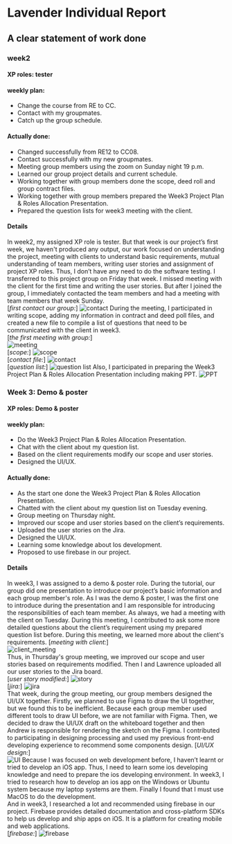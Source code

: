 # Lavender Individual Report 
## A clear statement of work done

### week2

#### XP roles:  **tester**

#### weekly plan: 
- Change the course from RE to CC.
- Contact with my groupmates.
- Catch up the group schedule.

#### Actually done:
- Changed successfully from RE12 to CC08.
- Contact successfully with my new groupmates.
- Meeting group members using the zoom on Sunday night 19 p.m. 
- Learned our group project details and current schedule.
- Working together with group members done the scope, deed roll and group contract files.
- Working together with group members prepared the Week3 Project Plan & Roles Allocation Presentation.
- Prepared the question lists for week3 meeting with the client. 

#### Details
In week2, my assigned XP role is tester. But that week is our project’s first week, we haven't produced any output, our work focused on understanding the project, meeting with clients to understand basic requirements, mutual understanding of team members, writing user stories and assignment of project XP roles. Thus, I don’t have any need to do the software testing. I transferred to this project group on Friday that week. I missed meeting with the client for the first time and writing the user stories. But after I joined the group, I immediately contacted the team members and had a meeting with team members that week Sunday.   
[*first contact our group:*]
![contact](./week2/contact.png) 
During the meeting, I participated in writing scope, adding my information in contract and deed poll files, and created a new file to compile a list of questions that need to be communicated with the client in week3.   
[*the first meeting with group:*]  
![meeting](./week2/meeting1.png)   
[*scope:*]
![scope](./week2/scope.png)   
[*contact file:*]
![contact](./week2/contactinfo.png)   
[*question list:*]
![question list](./week2/question_list.png) 
Also, I participated in preparing the Week3 Project Plan & Roles Allocation Presentation including making PPT. ![PPT](./week2/presentation_ppt.png)


### Week 3: Demo & poster
#### XP roles: **Demo & poster**
#### weekly plan: 
- Do the Week3 Project Plan & Roles Allocation Presentation.
- Chat with the client about my question list.
- Based on the client requirements modify our scope and user stories.
- Designed the UI/UX.

#### Actually done:
- As the start one done the Week3 Project Plan & Roles Allocation Presentation.
- Chatted with the client about my question list on Tuesday evening.
- Group meeting on Thursday night. 
- Improved our scope and user stories based on the client’s requirements.
- Uploaded the user stories on the Jira. 
- Designed the UI/UX.
- Learning some knowledge about Ios development.
- Proposed to use firebase in our project.

#### Details
In week3, I was assigned to a demo & poster role. During the tutorial, our group did one presentation to introduce our project’s basic information and each group member's role. As I was the demo & poster, I was the first one to introduce during the presentation and I am responsible for introducing the responsibilities of each team member. As always, we had a meeting with the client on Tuesday. During this meeting, I contributed to ask some more detailed questions about the client’s requirement using my prepared question list before. During this meeting, we learned more about the client's requirements. 
[*meeting with client:*]  
![client_meeting](./week3/week3_client.png)  
Thus, in Thursday's group meeting, we improved our scope and user stories based on requirements modified. Then I and Lawrence uploaded all our user stories to the Jira board.  
[*user story modified:*] 
![story](./week3/story.png)    
[*jira:*]
![jira]()  
That week, during the group meeting, our group members designed the UI/UX together. Firstly, we planned to use Figma to draw the UI together, but we found this to be inefficient. Because each group member used different tools to draw UI before, we are not familiar with Figma. Then, we decided to draw the UI/UX draft on the whiteboard together and then Andrew is responsible for rendering the sketch on the Figma. I contributed to participating in designing processing and used my previous front-end developing experience to recommend some components design.
[*UI/UX design:*]  
![UI](./week3/UI.jpg) 
Because I was focused on web development before, I haven’t learnt or tried to develop an iOS app. Thus, I need to learn some ios developing knowledge and need to prepare the ios developing environment. In week3, I tried to research how to develop an ios app on the Windows or Ubuntu system because my laptop systems are them.  Finally I found that I must use MacOS to do the development.  
And in week3, I researched a lot and recommended using firebase in our project. Firebase provides detailed documentation and cross-platform SDKs to help us develop and ship apps on iOS. It is a platform for creating mobile and web applications.   
[*firebase:*]
![firebase](./week3/firebase.png) 

